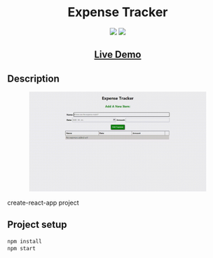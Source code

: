 ## <h1 align="center">Expense Tracker</h1>

<p align="center">
<img src="https://img.shields.io/badge/made%20by-Mráz Róbert-blue.svg" >
<img src="https://img.shields.io/github/languages/top/MrazRobert/react-expense-tracker.svg" >
</p>

<h2 align="center"><a href="#">Live Demo</a></h2>

## Description

<p align="center">
<img src="./public/image/expense-tracker.gif" width="80%"></p>

<p>create-react-app project</p>

## Project setup

```
npm install
npm start
```